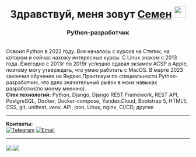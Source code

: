 <h1 align="center">Здравствуй, меня зовут <a href="https://daniilshat.ru/" target="_blank">Семен</a> 
<img src="https://github.com/blackcater/blackcater/raw/main/images/Hi.gif" height="32"/></h1>
<h3 align="center">Python-разработчик</h3><br>
<h7>Освоил Python в 2022 году. Все началось с курсов на Степик, на котором и сейчас нахожу интересные курсы. С Linux знаком с 2013 года. Ежегодно с 2013г по 2019г успешно сдавал экзамен ACSP в Apple, поэтому могу утверждать, что умею работать с MacOS. В марте 2023 закончил обучение на Яндекс.Практикум по специальности Python-разработчик, что дало значительный рывок в моих навыках разработки(по моему мнению).</h7>
<br>
<h7><strong>Стек технологий:</strong> Python, Django, Django REST Framework, REST API, PostgreSQL, Docker, Docker-compose, Yandex.Cloud, Bootstrap 5, HTML5, CSS, git, unittest, venv, API, json, Linux, nginx, CI/CD, другие</h7><hr>

<h7><strong>Контакты:</strong></h7><br>
[![Telegram](https://img.shields.io/badge/Telegram-%40semenvanyushin-57b9ff)](https://t.me/semenvanyushin)
[![Email](https://img.shields.io/badge/email-semenvanyushin%40yandex.ru-ffe033)](semenvanyushin@yandex.ru)
<hr>

<div>
  <a href="https://github-profile-summary-cards.vercel.app/api/cards/most-commit-language?username=semenvanyushin&theme=default">
    <img align="center" src="https://github-profile-summary-cards.vercel.app/api/cards/most-commit-language?username=semenvanyushin&theme=default" />
  </a>
  <a href="https://github-profile-summary-cards.vercel.app/api/cards/stats?username=semenvanyushin&theme=default">
    <img align="center" src="https://github-profile-summary-cards.vercel.app/api/cards/stats?username=semenvanyushin&theme=default" />
  </a>
</div>
  
